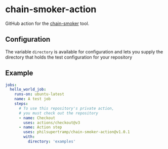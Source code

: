 # chain-smoker-action

GitHub action for the [chain-smoker](https://github.com/philsupertramp/chain-smoker) tool.

## Configuration
The variable `directory` is available for configuration and lets you supply the directory that holds the test configuration for your repository


## Example

```yaml
jobs:
  hello_world_job:
    runs-on: ubuntu-latest
    name: A test job 
    steps:
      # To use this repository's private action,
      # you must check out the repository
      - name: Checkout
        uses: actions/checkout@v3
      - name: Action step
        uses: philsupertramp/chain-smoker-action@v1.0.1
        with:
          directory: 'examples'
```
